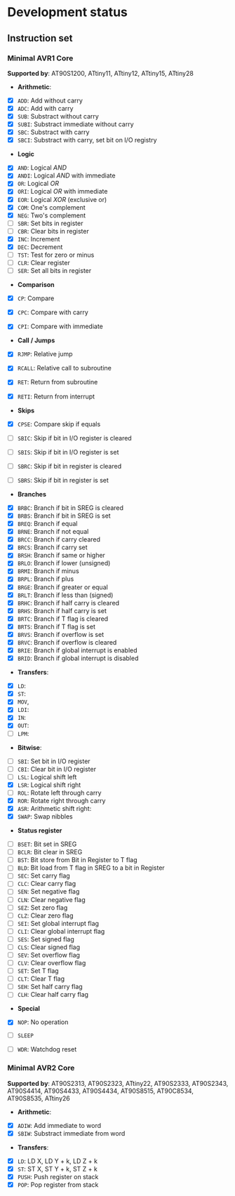 # Development status

## Instruction set

### Minimal AVR1 Core

**Supported by**: AT90S1200, ATtiny11, ATtiny12, ATtiny15, ATtiny28

* **Arithmetic**:

* [x] `ADD`: Add without carry
* [x] `ADC`: Add with carry
* [x] `SUB`: Substract without carry 
* [x] `SUBI`: Substract immediate without carry
* [x] `SBC`: Substract with carry
* [x] `SBCI`: Substract with carry, set bit on I/O registry

* **Logic**
* [x] `AND`: Logical *AND*
* [x] `ANDI`: Logical *AND* with immediate
* [x] `OR`: Logical *OR*
* [x] `ORI`: Logical *OR* with immediate
* [x] `EOR`: Logical *XOR* (exclusive or)
* [x] `COM`: One's complement
* [x] `NEG`: Two's complement
* [ ] `SBR`: Set bits in register
* [ ] `CBR`: Clear bits in register
* [x] `INC`: Increment
* [x] `DEC`: Decrement
* [ ] `TST`: Test for zero or minus
* [ ] `CLR`: Clear register
* [ ] `SER`: Set all bits in register

* **Comparison**
* [x] `CP`: Compare
* [x] `CPC`: Compare with carry
* [x] `CPI`: Compare with immediate


* **Call / Jumps**

* [x] `RJMP`: Relative jump
* [x] `RCALL`: Relative call to subroutine
* [x] `RET`: Return from subroutine
* [x] `RETI`: Return from interrupt


* **Skips**

* [x] `CPSE`: Compare skip if equals
* [ ] `SBIC`: Skip if bit in I/O register is cleared
* [ ] `SBIS`: Skip if bit in I/O register is set
* [ ] `SBRC`: Skip if bit in register is cleared
* [ ] `SBRS`: Skip if bit in register is set


* **Branches**

* [x] `BRBC`: Branch if bit in SREG is cleared
* [x] `BRBS`: Branch if bit in SREG is set
* [x] `BREQ`: Branch if equal
* [x] `BRNE`: Branch if not equal
* [x] `BRCC`: Branch if carry cleared
* [x] `BRCS`: Branch if carry set
* [x] `BRSH`: Branch if same or higher
* [x] `BRLO`: Branch if lower (unsigned)
* [x] `BRMI`: Branch if minus
* [x] `BRPL`: Branch if plus
* [x] `BRGE`: Branch if greater or equal
* [x] `BRLT`: Branch if less than (signed)
* [x] `BRHC`: Branch if half carry is cleared
* [x] `BRHS`: Branch if half carry is set
* [x] `BRTC`: Branch if T flag is cleared
* [x] `BRTS`: Branch if T flag is set
* [x] `BRVS`: Branch if overflow is set
* [x] `BRVC`: Branch if overflow is cleared
* [x] `BRIE`: Branch if global interrupt is enabled
* [x] `BRID`: Branch if global interrupt is disabled

* **Transfers**:
* [x] `LD`:
* [x] `ST`:
* [x] `MOV`,
* [x] `LDI`:
* [x] `IN`:
* [x] `OUT`:
* [ ] `LPM`:

* **Bitwise**:

* [ ] `SBI`: Set bit in I/O register
* [ ] `CBI`: Clear bit in I/O register
* [ ] `LSL`: Logical shift left
* [x] `LSR`: Logical shift right
* [ ] `ROL`: Rotate left through carry
* [x] `ROR`: Rotate right through carry
* [x] `ASR`: Arithmetic shift right:
* [x] `SWAP`: Swap nibbles

* **Status register**

* [ ] `BSET`: Bit set in SREG
* [ ] `BCLR`: Bit clear in SREG
* [ ] `BST`: Bit store from Bit in Register to T flag
* [ ] `BLD`: Bit load from T flag in SREG to a bit in Register
* [ ] `SEC`: Set carry flag
* [ ] `CLC`: Clear carry flag
* [ ] `SEN`: Set negative flag
* [ ] `CLN`: Clear negative flag
* [ ] `SEZ`: Set zero flag
* [ ] `CLZ`: Clear zero flag
* [ ] `SEI`: Set global interrupt flag
* [ ] `CLI`: Clear global interrupt flag
* [ ] `SES`: Set signed flag
* [ ] `CLS`: Clear signed flag
* [ ] `SEV`: Set overflow flag
* [ ] `CLV`: Clear overflow flag
* [ ] `SET`: Set T flag
* [ ] `CLT`: Clear T flag
* [ ] `SEH`: Set half carry flag
* [ ] `CLH`: Clear half carry flag

* **Special**

* [x] `NOP`: No operation
* [ ] `SLEEP`
* [ ] `WDR`: Watchdog reset


### Minimal AVR2 Core

**Supported by**: AT90S2313, AT90S2323, ATtiny22, AT90S2333, AT90S2343, AT90S4414, AT90S4433, AT90S4434, AT90S8515, AT90C8534, AT90S8535, ATtiny26

* **Arithmetic**:

* [x] `ADIW`: Add immediate to word
* [x] `SBIW`: Substract immediate from word

* **Transfers**:

* [x] `LD`: LD X, LD Y + k, LD Z + k
* [x] `ST`: ST X, ST Y + k, ST Z + k
* [x] `PUSH`: Push register on stack
* [x] `POP`: Pop register from stack